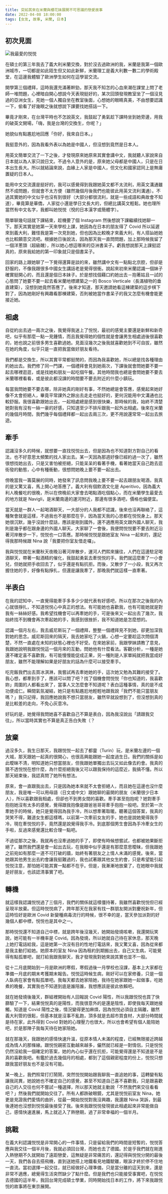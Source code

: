 ```yaml
---
title: 突如其來在米蘭與櫻花妹展開不可思議的戀愛故事
date: 2022-04-08 18:00:00
tags: [女友, 故事, 米蘭, 日本]
---
```


## 初次見面

![我最愛的悦悦](https://user-images.githubusercontent.com/18013815/162415382-6d34207a-1820-4e82-8cd7-2fa7124d00a2.png)

在碩士的第三年我去了義大利米蘭交換，對於沒去過歐洲的我，米蘭是我第一個歐洲城市，一切都是如此陌生但又如此新鮮，米蘭理工是義大利數一數二的學術殿堂，在這邊我體驗了歐洲學生如何在這學習交流。

開學第三個禮拜，這時我還充滿著幹勁，那天我不知怎的心血來潮在課堂上問了老師一堆問題，心裡暗自開心想說今天表現挺好的，某次回頭發現教室坐了一個沒見過的亞洲女生，見她一個人獨自坐在教室後面，心想她的眼睛真美，不由想要認識一下，偷看了好幾眼之後就想說下課要找她搭話一下。

畢竟才剛來，在台灣平時也不怎說英文，我鼓起了勇氣趁下課時坐到她旁邊，用我的破英文開場，「嗨，我是台灣的交換生，你呢？」

她貌似有點尷尬地回應「你好，我來自日本。」

我挺意外的，因為我看外表以為她是中國人，但沒想到竟然是日本人。

用英文簡單交流了一下之後，才發現原來她原來其實會講中文，我就聽人家說來自日本就以為人家只說日文。不過令人意外的是，原來她父母都是中國人，只是在日本出生長大。所以就結論來說，血緣上人家是中國人，但文化和國家認同上是無庸置疑的日本人。

能用中文交流還是挺好的，我可以感覺得到我跟她英文都不太流利，用英文溝通雖然不成問題，但就會不太方便（雖然幾個月後我們也能彼此用英文流利溝通）。不過其實她的中文似乎也沒有到很好（大部分都很流利，就是一些成語和典故會不知道），畢竟算是華僑，人家從小還是學日文長大的，但總比講英文輕鬆。她也理所當然有中文名字，我都叫她悦悦（悅的日本漢字或簡體字）。

簡單聊幾句話就下課結束，趁機要了個 Instagram 然後想說下課繼續找她聊一下。那天其實是她第一天來學校上課，她因為在日本的朋友得了 Covid 所以延遲來到義大利，難怪我是第一次見到她，但也因為比較晚才來義大利，有人搭訕她她也比較願意交流吧。根據她日後說法，因為那天我一直問問題，加上那時候我留了一個洋蔥頭（超級醜），所以她心想這哪來的亞洲書呆子。虧我想說那天上課挺認真的，原來我給她的第一印象就只是個書呆子。

回家的路上跟她聊了一下覺得還算是談的來，雖然講中文有一點點北京腔，但卻是舒服的，不像我跟很多中國女生講話老是覺得很衝。說起來初來米蘭認識一個妹子確實挺開心的，而且還是個日本妹子。於是想找個藉口約她出去－抱著姑且一試的心態問了她要不要一起去看米蘭地標建築之一的 Bosco Verticale（長滿植物的垂直建築），沒想到她竟然答應了。後來才知道，那天邀請她看這棟建築的這步棋下對了，因為她剛好有興趣看那棟建築，否則被她當作書呆子的我又怎麼有機會能更接近她。

## 相處

自從約出去過一兩次之後，我覺得我迷上了悦悦，最初的感覺主要還是新鮮和新奇吧，似乎有那麼一點一見鍾情，而且我覺得她的個性就是會讓男生相處過後很喜歡的，她也說之前很多男生喜歡過她。見面沒幾次之後我就喜歡她到不可自拔，雖然在她的角度，似乎只是一直把我當做好朋友看待。

我們都是交換生，所以其實平常都挺閒的，而因為我喜歡她，所以總是找各種理由約她出去。我們修了同一門課，一個禮拜會見到她兩次，下課後就會問她要不要一起去哪裡逛逛，或是找她和朋友一起吃個午餐。其他時間我也總是會問她要不要去米蘭哪裡看看，或是彼此都沒課的時間要不要去附近的什麼小鎮玩。

每當我問她要不要去哪，除非她真的剛好有事，不然她總是會答應，感覺起來她好像不太會拒絕人，畢竟平常課外之餘出去走走也挺好的，更何況能用中文溝通也比較舒服。我很喜歡跟她出去，一起相處總是感到很快樂，那時候的我，始終不清楚她對我有沒有一絲一豪的好感，只知道至少不排斥跟我一起外出相處。後來在米蘭的幾個月時間，我們幾乎每個禮拜都一起出去兩三次，更不用說還常常一起出去旅遊。


## 牽手

認識沒多久的時候，就想要一直找悦悦出去，但是因為也不知道對方對自己的看法，也不好意思太頻繁的找人家出去。某一天因為那週好像已經約過一次了，雖然很想找她出去，只是又害怕被拒絕，只能呆呆的看著手機，看著她當天自己跑去逛街發的動態，心中有種衝動，很想問她晚上要不要一起出去。

傍晚當我一籌莫展的同時，她發來了訊息問我晚上要不要一起去跟朋友喝酒，我真的是又驚又喜，馬上開心地答應了。義大利有個飲酒文化是 Aperitivo，因為義大利人晚餐吃的很晚，所以在傍晚前大家會去喝點酒吃個點心，而在米蘭學生最愛去的地方就是 Navigli，是米蘭南邊的運河附近，那邊有很多酒吧，價格也偏便宜。

當天就是一群人一起喝酒聊天，一大部分的人我都不認識，後來也沒再聯絡了，這種聚會就是這樣，不過我也不是那麼在乎，因為當天我的心思都在悦悦身上。那天她很沉默，幾乎沒說什麼話，應該是剛到國外，還不適應用英文跟外國人聊天，我則是幾乎都在跟身邊的外國人聊天。大家聊了一會後，我便問悦悦要不要去附近沿著河岸散步一下，悦悦也一口答應。那時候悦悦是跟她室友 Nina 一起來的，還記得我那時候跟 Nina 說「我要把你室友借走囉」。

我與悦悦就在米蘭秋天夜晚沿著河岸散步，運河人們熙來攘往，人們在這邊駐足喝酒聊天，帶著一點酒精的催化，我鼓起勇氣去牽悦悦的手。我們就這麼牽了一小會兒，但她就把手收回去了，似乎還是有點抗拒。而後，又散步了一小段，我又再次握住她的手，好像有點掙扎，但還是讓我牽了，那晚我們就這樣一直牽著。

## 半表白

在我的認知中，一直覺得能牽手多多少少就代表有好感吧，所以在那次之後我的內心就很掙扎，不知道悦悦心中真正的想法。有可能她也喜歡我，也有可能她就是對我有一絲絲好感。我希望找機會可以再牽她的手，可是後來又一起出去了幾次，我始終找不到機會再次牽起她的手，我感到很挫折，我不知道她是怎麼想的。

認識一個月左右，我去威尼斯玩了一個禮拜，整整一個禮拜見不到她，卻更加深我對她的思念。威尼斯回來的隔天，我去她家吃了火鍋，心想一定要趁這次問個清楚，不然一直處在未知的狀態心裡也不好受。在來她家前，我跟學妹請教了意見，我跟她說明我跟悦悦這一個月來的互動，問她他有什麼看法。客觀分析，一種是她還不確定喜不喜歡我，有可能慢慢能促成正果，另一種則是人家單純就把我當成好朋友，雖然不能理解如果是好朋友的話為什麼可以接受牽手。

吃完飯我們出去買冰淇淋，我嘗試再去牽她她的手，這次她又勉為其難的接受了。我心想，都牽到手了，應該可以問了吧？找了個機會問悦悦「你也知道的，我喜歡妳」周圍的人都看出來了，當事人又怎麼會不知道呢？表白這種事情，真的是不成功便成仁。瞬間氣氛凝結，她只是有點尷尬地輕輕地跟我說「我們不能只當朋友嗎？」我只記得，我回應她說我不想只當朋友，雖然早就設想到了，但沒想到真的是比較差的走向，不免心灰意冷。

好玩的是，她覺得我問她喜不喜歡自己不算是表白，因為我沒說出「請跟我交往」，所以當時其實也不算是真正告白失敗（？

## 放棄

過沒多久，我生日那天，我跟悦悦一起去了都靈（Turin）玩，是米蘭左邊的一個大城，那天跟她一起真的很開心，也很高興能跟她一起度過生日。我們的關係是如此曖昧不清，明知道她只想當朋友，但我跟她單獨出去玩又如此像去約會。我真的猜不透悦悦在想什麼，為什麼拒絕我後又可以跟我保持的這麼近，我搞不懂。所以那天結束後，我認真問了她所有想法。

原來，會一直跟我出去，只是因為她本來就不太會拒絕人，而且她在這邊也沒什麼朋友，我是唯一可以用母語（日文或中文）跟她聊的最開的朋友（米蘭很少日本人），所以喜歡跟我相處，但卻也不到男女間的喜歡。牽手甚至抱抱呢？她對牽手抱抱她沒有太多的感覺，覺得跟我抱像是跟爸爸哥哥牽手抱抱一般吧。至於第一次牽她手的時候，她只是覺得因為我手冷，所以想牽著取暖。聽著這個答案，我真的哭笑不得，難道女生都這樣嗎，以前第一次牽前女友的手，她也是說她覺得我手冷，現在牽悦悦的手，竟然還是說覺得我手冷。到底那個男生會因為手冷牽女生的手啦，反過來感覺還比較合理一點吧。

不過從那次之後，我就再也沒牽過她的手了，即使有時候想嘗試，也都被她果斷拒絕了。雖然我們還是會一起出去玩，在我眼中似乎還是有那麼意思曖昧，但我跟她之前宛如有那麼一道不可打破的牆，始終有著朋友之上情人未滿的感覺。後來，當她跟其他男生出去約會讓我挺難過的，我也試著跟其他女生約會，只是希望能引起悦悦注意，那怕她可能其實一點都不在乎。但是，我漸漸地放棄了，在她眼中我就是好朋友，也該認清事實了吧。

## 轉機

就這樣我認識悦悦過了三個月，我們的關係就這樣僵持著，我雖然喜歡悦悦但已經呈現半放棄。但這時悦悦病了，跨年那天在我家有找一群朋友開派對慶祝新年，但這時恰好是歐洲 Covid 新變種病毒流行的時候，很不幸的是，當天參加派對的好幾個人都中標，悦悦也是其中之一。

那時悦悦還不知道自己中標，就是跨年後沒幾天，她開始發燒咳嗽，我還開玩笑說，她可能有一半機率是 Covid。因為發燒，所以她就自己待在家休息，那天晚上她打電話給我，這是她第一次沒有目的性地打電話來，我又驚又喜，因為從來都是我主動打給她。她原本的室友 Nina 因為租約到期搬出去，自己又生病，可能覺得有點孤單吧，就打給我跟我聊天，我才發現我對她來說其實也並不一般。

從十二月底開始到一月是歐洲的寒假，寒假過後一月學校也沒課，基本上大家都在準備一月底的期末考獲期末報告。悦悦這時候生病，剛好可以在家修養，只是一個人臥病在家會有點孤單吧。我每天都去她家陪她，我待在她家跟她一起做事，吃她煮的晚餐，其實我也不知道到底是誰陪誰，我想應該是彼此依賴吧。

就在她發燒後幾天，群組裡開始有人回報說 Covid 陽性，所以我跟悦悦也買了快篩驗了一下，結果悦悦真的是陽性，而我很意外的是還是陰性，即使我每天跟她接觸。知道是 Covid 陽性之後，情況變得更加麻煩，因為悦悦必須自主隔離，雖然義大利管的很鬆，但基本就是沒事不亂跑，頂多就是去超市買食材，大部分時間就是待在家，此外得到 Covid 對她的心理壓力也很大，所以也會希望有個人能陪她吧，於是那陣子我每天待在她家陪她。

就在那幾天，我跟她的感情快速升溫，從原本情人未滿的程度，已經無限接近跨越成為情人的那條線。跟悦悦親密互動越來越多，儼然就已經是一對情侶，只是悦悦仍然沒給我一個確定的答案，她的內心似乎還在抗拒，可能覺得還是不知道是不是真的喜歡我吧。有鑑於過去幾個月的相處，都到了這個親密程度的份上，悦悦只想跟我當好朋友也不是沒有可能。

某一晚上，我們照常打打鬧鬧，突然悦悦開始跟我聊我一直追她的事，這轉變有點讓我詫異，她說她也不確定自己的感覺，甚至不知道自己喜不喜歡我，只是跟喜歡自己的人交往也何不嘗試一種選擇，所以那天她就主動說「不然我們來交往看看吧？」然後我們就開始交往了。所有人都跌破眼鏡，尤其是悦悦前室友 Nina，她更是見證我們愛情的曲折，從最一開始悦悦對我沒興趣，我還跟 Nina 哭訴，到最後連她也沒想到悦悦最後接受了我。後來我跟悦悦發現彼此相處起來非常能做自己，感情快速進展，馬上就近入了熱戀期，過了非常幸福的一個半月。

## 挑戰

在義大利認識悦悦是非常開心的一件事情，只是留給我們的時間是短暫的，悦悦答應與我交往一個半月後，我就必須回台灣，而她也去了德國。於是乎我們就在剛進入熱戀期不久就開始了遠距戀愛，這無疑是非常痛苦的，還記得與悦悦分開的最後一天，我們各自去搭飛機，直到送她搭上地鐵看見地鐵駛離，眼淚才終於停不住地一直流。當初選擇一起交往，就已經做好心理準備，只是當分離的這天到來，還是非常不適應，總覺得生活突然缺少了點什麼。但是我們也只能接受事實吧，在悦悦去德國的這半年，我回台灣完成碩士學業，同時開始找日本的工作，將下來我跟悦悦的故事將在東京展開。

